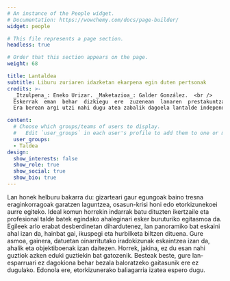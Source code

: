 ```yaml
---
# An instance of the People widget.
# Documentation: https://wowchemy.com/docs/page-builder/
widget: people

# This file represents a page section.
headless: true

# Order that this section appears on the page.
weight: 68

title: Lantaldea
subtitle: Liburu zuriaren idazketan ekarpena egin duten pertsonak
credits: >- 
  _Itzulpena_: Eneko Urizar. _Maketazioa_: Galder González.  <br />
  Eskerrak  eman  behar  dizkiegu  ere  zuzenean  lanaren  prestakuntzan  ez,  baina lan  hau  aurrera eramateko mota ezberdinetako ekarpenak egin dituzten zenbait profesional eta adituei. Mila esker  Estibalitz,  Iker,  Janire,  David,  Angela,  Jonathan,  Jakeline,  Guillermo,  Marian,  Adrian, Izortze, Álvaro...  <br />
  Era berean argi utzi nahi dugu atea zabalik dagoela lantalde independente eta anitz honi etorkizunean gehituko zaizkion guztiei.

content:
  # Choose which groups/teams of users to display.
  #   Edit `user_groups` in each user's profile to add them to one or more of these groups.
  user_groups:
  - Taldea
design:
  show_interests: false
  show_role: true
  show_social: true
  show_bio: true
---
```


Lan honek helburu bakarra du: gizarteari gaur egungoak baino tresna eraginkorragoak garatzen laguntzea, osasun-krisi honi edo etorkizunekoei aurre egiteko. Ideal komun horrekin indarrak batu dituzten ikertzaile eta profesional talde batek egindako ahaleginari esker buruturiko egitasmoa da. Egileek arlo erabat desberdinetan dihardutenez, lan panoramiko bat eskaini ahal izan da, hainbat gai, ikuspegi eta hurbilketa biltzen dituena. Gure asmoa, gainera, datuetan oinarritutako iradokizunak eskaintzea izan da, ahalik eta objektiboenak izan daitezen. Horrek, jakina, ez du esan nahi guztiok azken eduki guztiekin bat gatozenik. Besteak beste, gure lan-esparruari ez dagokiona behar bezala baloratzeko gaitasunik ere ez dugulako. Edonola ere, etorkizunerako baliagarria izatea espero dugu.